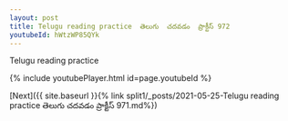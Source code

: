 ```yaml
---
layout: post
title: Telugu reading practice  తెలుగు  చదవడం  ప్రాక్టీస్ 972
youtubeId: hWtzWP85QYk
---
```

 
 
Telugu reading practice
 
 
 
 
 


{% include youtubePlayer.html id=page.youtubeId %}
 
[Next]({{ site.baseurl }}{% link  split1/_posts/2021-05-25-Telugu reading practice  తెలుగు  చదవడం  ప్రాక్టీస్ 971.md%})
 
